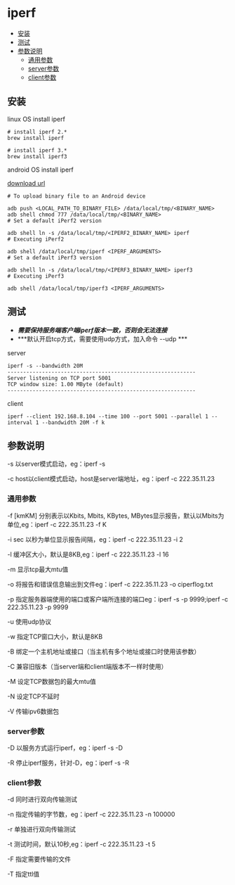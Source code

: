 # iperf

+ [安装](#安装)
+ [测试](#测试)
+ [参数说明](#参数说明)
    + [通用参数](#通用参数)
    + [server参数](#server参数)
    + [client参数](#client参数)

## 安装

linux OS install iperf
``` shell
# install iperf 2.*
brew install iperf

# install iperf 3.*
brew install iperf3
```

android OS install iperf

[download url](!https://github.com/KnightWhoSayNi/android-iperf/tree/gh-pages/libs)
``` shell
# To upload binary file to an Android device

adb push <LOCAL_PATH_TO_BINARY_FILE> /data/local/tmp/<BINARY_NAME>
adb shell chmod 777 /data/local/tmp/<BINARY_NAME>
# Set a default iPerf2 version

adb shell ln -s /data/local/tmp/<IPERF2_BINARY_NAME> iperf
# Executing iPerf2

adb shell /data/local/tmp/iperf <IPERF_ARGUMENTS>
# Set a default iPerf3 version

adb shell ln -s /data/local/tmp/<IPERF3_BINARY_NAME> iperf3
# Executing iPerf3

adb shell /data/local/tmp/iperf3 <IPERF_ARGUMENTS>
```

## 测试

+ ***需要保持服务端客户端iperf版本一致，否则会无法连接***
+ ***默认开启tcp方式，需要使用udp方式，加入命令 --udp ***

server
``` shell
iperf -s --bandwidth 20M                                                                          
------------------------------------------------------------
Server listening on TCP port 5001
TCP window size: 1.00 MByte (default)
------------------------------------------------------------
```

client
``` shell
iperf --client 192.168.8.104 --time 100 --port 5001 --parallel 1 --interval 1 --bandwidth 20M -f k
```



## 参数说明

-s 以server模式启动，eg：iperf -s

-c host以client模式启动，host是server端地址，eg：iperf -c 222.35.11.23

### 通用参数

-f [kmKM] 分别表示以Kbits, Mbits, KBytes, MBytes显示报告，默认以Mbits为单位,eg：iperf -c 222.35.11.23 -f K

-i sec 以秒为单位显示报告间隔，eg：iperf -c 222.35.11.23 -i 2

-l 缓冲区大小，默认是8KB,eg：iperf -c 222.35.11.23 -l 16

-m 显示tcp最大mtu值

-o 将报告和错误信息输出到文件eg：iperf -c 222.35.11.23 -o ciperflog.txt

-p 指定服务器端使用的端口或客户端所连接的端口eg：iperf -s -p 9999;iperf -c 222.35.11.23 -p 9999

-u 使用udp协议

-w 指定TCP窗口大小，默认是8KB

-B 绑定一个主机地址或接口（当主机有多个地址或接口时使用该参数）

-C 兼容旧版本（当server端和client端版本不一样时使用）

-M 设定TCP数据包的最大mtu值

-N 设定TCP不延时

-V 传输ipv6数据包

### server参数

-D 以服务方式运行iperf，eg：iperf -s -D

-R 停止iperf服务，针对-D，eg：iperf -s -R

### client参数

-d 同时进行双向传输测试

-n 指定传输的字节数，eg：iperf -c 222.35.11.23 -n 100000

-r 单独进行双向传输测试

-t 测试时间，默认10秒,eg：iperf -c 222.35.11.23 -t 5

-F 指定需要传输的文件

-T 指定ttl值